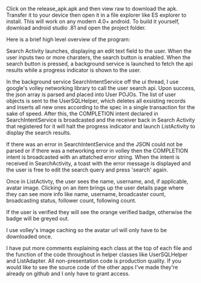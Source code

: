 Click on the release_apk.apk and then view raw to download the apk. Transfer it to your device then open it in a file explorer like ES explorer to install. This will work on any modern 4.0+ android. To build it yourself, download android studio .81 and open the project folder.

Here is a brief high level overview of the program:

Search Activity launches, displaying an edit text field to the user. When the user inputs two or more charaters, the search button is enabled. When the search button is pressed, a background service is launched to fetch the api results while a progress indicator is shown to the user.

In the background service SearchIntentService off the ui thread, I use google's volley networking library to call the user search api. Upon success, the json array is parsed and placed into User POJOs. The list of user objects is sent to the UserSQLHelper, which deletes all exsisting records and inserts all new ones according to the spec in a single transaction for the sake of speed. After this, the COMPLETION intent declared in SearchIntentService is broadcasted and the receiver back in Search Activity that registered for it will halt the progress indicator and launch ListActivity to display the search results.

If there was an error in SearchIntentService and the JSON could not be parsed or if there was a networking error in volley then the COMPLETION intent is broadcasted with an attatched error string. When the intent is received in SearchActivity, a toast with the error message is displayed and the user is free to edit the search query and press 'search' again.

Once in ListActivty, the user sees the name, username, and, if applicable, avatar image. Clicking on an item brings up the user details page where they can see more info like name, username, broadcaster count, broadcasting status, follower count, following count.

If the user is verified they will see the orange verified badge, otherwise the badge will be greyed out.

I use volley's image caching so the avatar url will only have to be downloaded once.

I have put more comments explaining each class at the top of each file and the function of the code throughout in helper classes like UserSQLHelper and ListAdapter. All non-presentation code is production quality. If you would like to see the source code of the other apps I've made they're already on github and I only have to grant access.
